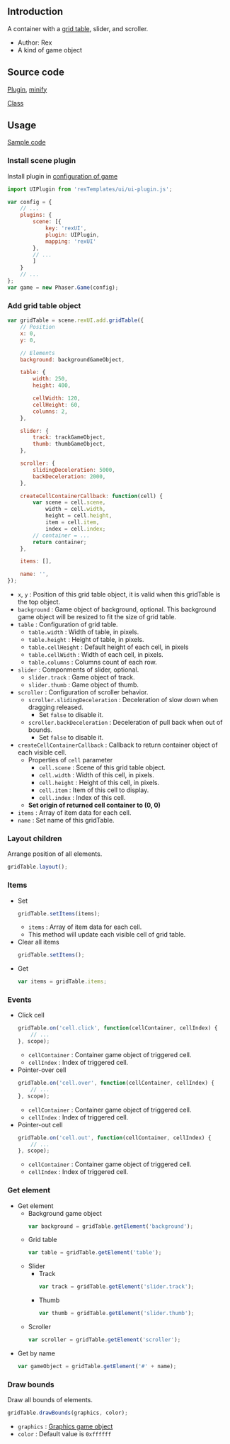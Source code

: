 ## Introduction

A container with a [grid table](gridtable.md), slider, and scroller.

- Author: Rex
- A kind of game object

## Source code

[Plugin](https://github.com/rexrainbow/phaser3-rex-notes/blob/master/templates/ui/ui-plugin.js), [minify](https://github.com/rexrainbow/phaser3-rex-notes/blob/master/plugins/dist/rexuiplugin.min.js)

[Class](https://github.com/rexrainbow/phaser3-rex-notes/blob/master/templates/ui/gridtable/GridTable.js)

## Usage

[Sample code](https://github.com/rexrainbow/phaser3-rex-notes/tree/master/examples/ui-gridtable)

### Install scene plugin

Install plugin in [configuration of game](game.md#configuration)

```javascript
import UIPlugin from 'rexTemplates/ui/ui-plugin.js';

var config = {
    // ...
    plugins: {
        scene: [{
            key: 'rexUI',
            plugin: UIPlugin,
            mapping: 'rexUI'
        },
        // ...
        ]
    }
    // ...
};
var game = new Phaser.Game(config);
```

### Add grid table object

```javascript
var gridTable = scene.rexUI.add.gridTable({
    // Position
    x: 0,
    y: 0,

    // Elements
    background: backgroundGameObject,

    table: {
        width: 250,
        height: 400,

        cellWidth: 120,
        cellHeight: 60,
        columns: 2,
    },

    slider: {
        track: trackGameObject,
        thumb: thumbGameObject,
    },

    scroller: {
        slidingDeceleration: 5000,
        backDeceleration: 2000,
    },

    createCellContainerCallback: function(cell) {
        var scene = cell.scene,
            width = cell.width,
            height = cell.height,
            item = cell.item,
            index = cell.index;
        // container = ...
        return container;
    },

    items: [],

    name: '',
});
```

- `x`, `y` : Position of this grid table object, it is valid when this gridTable is the top object.
- `background` : Game object of background, optional. This background game object will be resized to fit the size of grid table.
- `table` : Configuration of grid table.
    - `table.width` : Width of table, in pixels.
    - `table.height` : Height of table, in pixels.
    - `table.cellHeight` : Default height of each cell, in pixels
    - `table.cellWidth` : Width of each cell, in pixels.
    - `table.columns` : Columns count of each row.
- `slider` : Componments of slider, optional.
    - `slider.track` : Game object of track.
    - `slider.thumb` : Game object of thumb.
- `scroller` : Configuration of scroller behavior.
    - `scroller.slidingDeceleration` : Deceleration of slow down when dragging released.
        - Set `false` to disable it.
    - `scroller.backDeceleration` : Deceleration of pull back when out of bounds.
        - Set `false` to disable it.
- `createCellContainerCallback` : Callback to return container object of each visible cell.
    - Properties of `cell` parameter
        - `cell.scene` : Scene of this grid table object.
        - `cell.width` : Width of this cell, in pixels.
        - `cell.height` : Height of this cell, in pixels.
        - `cell.item` : Item of this cell to display.
        - `cell.index` : Index of this cell.
    - **Set origin of returned cell container to (0, 0)**
- `items` : Array of item data for each cell.
- `name` : Set name of this gridTable.

### Layout children

Arrange position of all elements.

```javascript
gridTable.layout();
```

### Items

- Set
    ```javascript
    gridTable.setItems(items);
    ```
    - `items` : Array of item data for each cell.
    - This method will update each visible cell of grid table.
- Clear all items
    ```javascript
    gridTable.setItems();
    ```
- Get
   ```javascript
   var items = gridTable.items;
   ```

### Events

- Click cell
    ```javascript
    gridTable.on('cell.click', function(cellContainer, cellIndex) {
        // ...
    }, scope);
    ```
    - `cellContainer` : Container game object of triggered cell.
    - `cellIndex` : Index of triggered cell.
- Pointer-over cell
    ```javascript
    gridTable.on('cell.over', function(cellContainer, cellIndex) {
        // ...
    }, scope);
    ```
    - `cellContainer` : Container game object of triggered cell.
    - `cellIndex` : Index of triggered cell.
- Pointer-out cell
    ```javascript
    gridTable.on('cell.out', function(cellContainer, cellIndex) {
        // ...
    }, scope);
    ```
    - `cellContainer` : Container game object of triggered cell.
    - `cellIndex` : Index of triggered cell.

### Get element

- Get element
    - Background game object
        ```javascript
        var background = gridTable.getElement('background');
        ```
    - Grid table
        ```javascript
        var table = gridTable.getElement('table');
        ```        
    - Slider
        - Track
            ```javascript
            var track = gridTable.getElement('slider.track');
            ```
        - Thumb
            ```javascript
            var thumb = gridTable.getElement('slider.thumb');
            ```            
    - Scroller
        ```javascript
        var scroller = gridTable.getElement('scroller');
        ```       
- Get by name
    ```javascript
    var gameObject = gridTable.getElement('#' + name);
    ```

### Draw bounds

Draw all bounds of elements.

```javascript
gridTable.drawBounds(graphics, color);
```

- `graphics` : [Graphics game object](graphics.md)
- `color` : Default value is `0xffffff`
